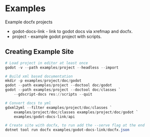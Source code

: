 # Examples

Example docfx projects

* godot-docs-link - link to godot docs via xrefmap and docfx.
* project - example godot project with scripts.

## Creating Example Site

```PowerShell
# Load project in editor at least once
godot -v --path examples/project --headless --import

# Build xml based documentation
mkdir -p examples/project/doc/godot
godot --path examples/project --doctool doc/godot
godot --path examples/project --doctool doc/classes `
    --gdscript-docs res://scripts --quit

# Convert docs to yml
gdxml2yml --filter examples/project/doc/classes `
    examples/project/doc/classes examples/project/doc/godot `
    examples/godot-docs-link/api

# Create site with docfx, to run add the --serve flag at the end
dotnet tool run docfx examples/godot-docs-link/docfx.json
```
